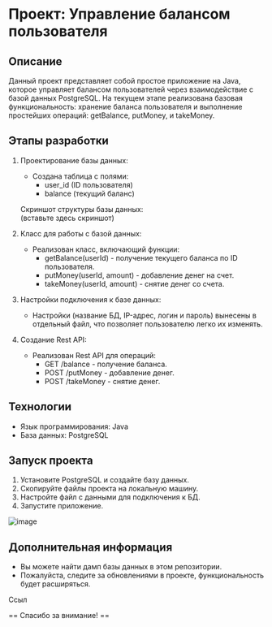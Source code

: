 # Проект: Управление балансом пользователя

## Описание

Данный проект представляет собой простое приложение на Java, которое управляет балансом пользователей через взаимодействие с базой данных PostgreSQL. На текущем этапе реализована базовая функциональность: хранение баланса пользователя и выполнение простейших операций: getBalance, putMoney, и takeMoney.

## Этапы разработки

1. Проектирование базы данных:
   - Создана таблица с полями:
     - user_id (ID пользователя)
     - balance (текущий баланс)
   
   Скриншот структуры базы данных:  
   (вставьте здесь скриншот)

2. Класс для работы с базой данных:
   - Реализован класс, включающий функции:
     - getBalance(userId) - получение текущего баланса по ID пользователя.
     - putMoney(userId, amount) - добавление денег на счет.
     - takeMoney(userId, amount) - снятие денег со счета.

3. Настройки подключения к базе данных:
   - Настройки (название БД, IP-адрес, логин и пароль) вынесены в отдельный файл, что позволяет пользователю легко их изменять.

4. Создание Rest API:
   - Реализован Rest API для операций:
     - GET /balance - получение баланса.
     - POST /putMoney - добавление денег.
     - POST /takeMoney - снятие денег.

## Технологии

- Язык программирования: Java
- База данных: PostgreSQL

## Запуск проекта

1. Установите PostgreSQL и создайте базу данных.
2. Скопируйте файлы проекта на локальную машину.
3. Настройте файл с данными для подключения к БД.
4. Запустите приложение.
   
![image](https://github.com/user-attachments/assets/0d6253f4-b3f5-40cc-860e-1a0d5e4508c0)

## Дополнительная информация

- Вы можете найти дамп базы данных в этом репозитории.
- Пожалуйста, следите за обновлениями в проекте, функциональность будет расширяться.

Ссыл

== Спасибо за внимание! ==
